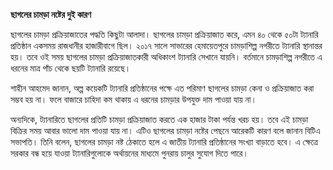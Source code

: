 **ছাগলের চামড়া নষ্টের দুই কারণ**

ছাগলের চামড়া প্রক্রিয়াজাতের পদ্ধতি কিছুটা আলাদা। ছাগলের চামড়া প্রক্রিয়াজাত করে, এমন ৪০ থেকে ৫০টা ট্যানারি প্রতিষ্ঠান একসময় রাজধানীর হাজারীবাগে ছিল। ২০১৭ সালে সাভারের হেমায়েতপুরে চামড়াশিল্প নগরীতে ট্যানারি স্থানান্তর হয়। তবে ওই সময় ছাগলের চামড়া প্রক্রিয়াজাতকারী অধিকাংশ ট্যানারি সেখানে যায়নি। বর্তমানে চামড়াশিল্প নগরীতে এ ধরনের মাত্র পাঁচ থেকে ছয়টি ট্যানারি রয়েছে।

শাহীন আহমেদ জানান, অল্প কয়েকটি ট্যানারি প্রতিষ্ঠানের পক্ষে এত পরিমাণ ছাগলের চামড়া কেনা ও প্রক্রিয়াজাত করা সম্ভব হয় না। ফলে বাজারে চাহিদা কম থাকায় এ ধরনের চামড়ার উপযুক্ত দাম পাওয়া যায় না।

অন্যদিকে, ট্যানারিতে ছাগলের প্রতিটি চামড়া প্রক্রিয়াজাত করতে এক হাজার টাকা পর্যন্ত খরচ হয়। তবে এই চামড়া বিক্রির সময় আবার ভালো দাম পাওয়া যায় না। এটিও ছাগলের চামড়া নষ্টের পেছনে আরেকটি কারণ বলে জানান বিটিএ সভাপতি। তিনি বলেন, ছাগলের চামড়া নষ্ট ঠেকাতে হলে এ জাতীয় ট্যানারি প্রতিষ্ঠানের সংখ্যা বাড়াতে হবে। এ ক্ষেত্রে সরকার বন্ধ হয়ে যাওয়া ট্যানারিগুলোকে অর্থায়নের মাধ্যমে পুনরায় চালুর সুযোগ দিতে পারে।

